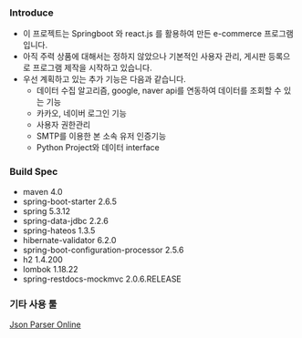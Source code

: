 ### Introduce ###
- 이 프로젝트는 Springboot 와 react.js 를 활용하여 만든 e-commerce 프로그램입니다.
- 아직 주력 상품에 대해서는 정하지 않았으나 기본적인 사용자 관리, 게시판 등록으로 프로그램 제작을 시작하고 있습니다.
- 우선 계획하고 있는 추가 기능은 다음과 같습니다.
  -  데이터 수집 알고리즘, google, naver api를 연동하여 데이터를 조회할 수 있는 기능
  -  카카오, 네이버 로그인 기능
  -  사용자 권한관리
  -  SMTP를 이용한 본 소속 유저 인증기능
  -  Python Project와 데이터 interface

### Build Spec ###
- maven 4.0
- spring-boot-starter 2.6.5
- spring 5.3.12
- spring-data-jdbc 2.2.6
- spring-hateos 1.3.5
- hibernate-validator 6.2.0
- spring-boot-configuration-processor 2.5.6
- h2 1.4.200
- lombok 1.18.22
- spring-restdocs-mockmvc 2.0.6.RELEASE



### 기타 사용 툴 ###
[Json Parser Online][jsonParserLink]

[jsonParserLink]: http://json.parser.online.fr "jsonParserLink"

